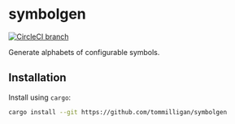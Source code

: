 # symbolgen

[![CircleCI branch](https://img.shields.io/circleci/project/github/tommilligan/symbolgen/master.svg)](https://circleci.com/gh/tommilligan/symbolgen)

Generate alphabets of configurable symbols.

## Installation

Install using `cargo`:

```bash
cargo install --git https://github.com/tommilligan/symbolgen
```
